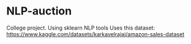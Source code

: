 # NLP-auction
College project. Using sklearn NLP tools
Uses this dataset: https://www.kaggle.com/datasets/karkavelrajaj/amazon-sales-dataset
